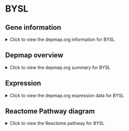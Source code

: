 <h1>BYSL</h1>

<h2>Gene information</h2>
<details>
  <summary>Click to view the depmap.org information for BYSL</summary>
  <p><a href="https://depmap.org/portal/gene/BYSL?tab=about" target="_BLANK">Open page in a new tab...</a></p>
  <iframe src="https://depmap.org/portal/gene/BYSL?tab=about" style="border:none;width:100%;height:800px"></iframe>
</details>

<h2>Depmap overview</h2>
<details>
  <summary>Click to view the depmap.org summary for BYSL</summary>
  <p><a href="https://depmap.org/portal/gene/BYSL?tab=overview" target="_BLANK">Open page in a new tab...</a></p>
  <iframe src="https://depmap.org/portal/gene/BYSL?tab=overview" style="border:none;width:100%;height:800px"></iframe>
</details>

<h2>Expression</h2>
<details>
  <summary>Click to view the depmap.org expression data for BYSL</summary>
  <p><a href="https://depmap.org/portal/gene/BYSL?tab=characterization" target="_BLANK">Open page in a new tab...</a></p>
  <iframe src="https://depmap.org/portal/gene/BYSL?tab=characterization" style="border:none;width:100%;height:800px"></iframe>
</details>



<h2>Reactome Pathway diagram</h2>
<details>
  <summary>Click to view the Reactome pathway for BYSL</summary>
  <p><a href="https://reactome.org/PathwayBrowser/#/R-HSA-6791226" target="_BLANK">Open page in a new tab...</a></p>
  <p>Major pathway of rRNA processing in the nucleolus and cytosol</p>
<iframe src="https://reactome.org/PathwayBrowser/#/R-HSA-6791226" style="border:none;width:100%;height:800px"></iframe>
</details>



